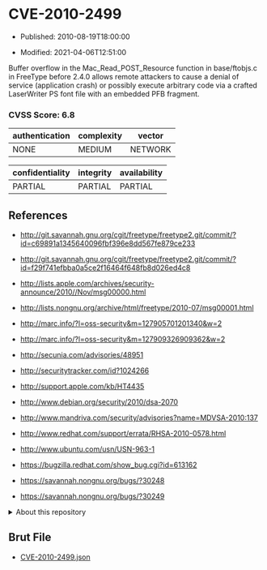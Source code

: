 # CVE-2010-2499

- Published: 2010-08-19T18:00:00

- Modified: 2021-04-06T12:51:00

Buffer overflow in the Mac_Read_POST_Resource function in base/ftobjs.c in FreeType before 2.4.0 allows remote attackers to cause a denial of service (application crash) or possibly execute arbitrary code via a crafted LaserWriter PS font file with an embedded PFB fragment.

### CVSS Score: **6.8**

| authentication | complexity | vector |
| --- | --- | --- |
| NONE | MEDIUM | NETWORK |

| confidentiality | integrity | availability |
| --- | --- | --- |
| PARTIAL | PARTIAL | PARTIAL |

## References

* http://git.savannah.gnu.org/cgit/freetype/freetype2.git/commit/?id=c69891a1345640096fbf396e8dd567fe879ce233

* http://git.savannah.gnu.org/cgit/freetype/freetype2.git/commit/?id=f29f741efbba0a5ce2f16464f648fb8d026ed4c8

* http://lists.apple.com/archives/security-announce/2010//Nov/msg00000.html

* http://lists.nongnu.org/archive/html/freetype/2010-07/msg00001.html

* http://marc.info/?l=oss-security&m=127905701201340&w=2

* http://marc.info/?l=oss-security&m=127909326909362&w=2

* http://secunia.com/advisories/48951

* http://securitytracker.com/id?1024266

* http://support.apple.com/kb/HT4435

* http://www.debian.org/security/2010/dsa-2070

* http://www.mandriva.com/security/advisories?name=MDVSA-2010:137

* http://www.redhat.com/support/errata/RHSA-2010-0578.html

* http://www.ubuntu.com/usn/USN-963-1

* https://bugzilla.redhat.com/show_bug.cgi?id=613162

* https://savannah.nongnu.org/bugs/?30248

* https://savannah.nongnu.org/bugs/?30249

<details>
<summary>About this repository</summary> 

  This repository is part of the project [Live Hack CVE](https://github.com/Live-Hack-CVE). Main website can be found [www.live-hack.org](https://www.live-hack.org) 
  
  Made by [Sn0wAlice](https://github.com/Sn0wAlice) for the people that care about security and need to have a feed of the latest CVEs. Hope you enjoy it, don't forget to star the repo and follow me on [Twitter](https://twitter.com/Sn0wAlice) and [Github](https://github.com/Sn0wAlice). And that is my [personnal website](https://www.alice-snow.me/)

  - [Home Page](https://github.com/Live-Hack-CVE)
  - [Framework](https://github.com/Live-Hack-CVE/cve-framework)
  - [CVE database](https://github.com/Live-Hack-CVE/full_database)
  - [Changelog](https://github.com/Live-Hack-CVE/Changelog)
</details>

## Brut File

* [CVE-2010-2499.json](https://raw.githubusercontent.com/Live-Hack-CVE/full_database/main/cves/2010/CVE-2010-2499.json)

